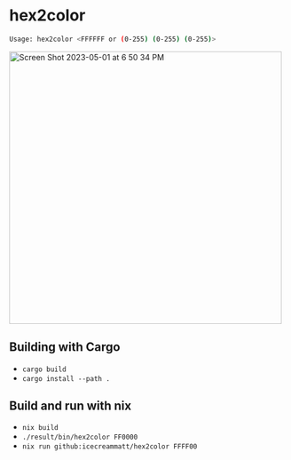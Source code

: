 # hex2color

```bash
Usage: hex2color <FFFFFF or (0-255) (0-255) (0-255)>
```

<img width="491" alt="Screen Shot 2023-05-01 at 6 50 34 PM" src="https://user-images.githubusercontent.com/1154569/235562540-afdbc63c-3514-474d-b5a8-a77f13273619.png">

## Building with Cargo

- `cargo build`
- `cargo install --path .`

## Build and run with nix

- `nix build`
- `./result/bin/hex2color FF0000`
- `nix run github:icecreammatt/hex2color FFFF00`
